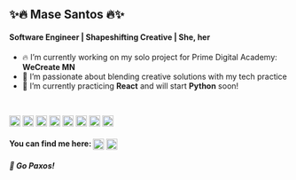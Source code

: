 <h2>✨🔥  Mase Santos  🔥✨</h2>
<h4>Software Engineer | Shapeshifting Creative | She, her</h4>

- 🔥 I’m currently working on my solo project for Prime Digital Academy: **WeCreate MN**
- 💖 I’m passionate about blending creative solutions with my tech practice
- 🌱 I’m currently practicing **React** and will start **Python** soon!
<br/>
<p><img src="https://devicons.github.io/devicon/devicon.git/icons/react/react-original-wordmark.svg" alt="react" width="20" height="20"/> <img src="https://devicons.github.io/devicon/devicon.git/icons/bootstrap/bootstrap-plain.svg" alt="bootstrap" width="20" height="20"/> <img src="https://devicons.github.io/devicon/devicon.git/icons/css3/css3-original-wordmark.svg" alt="css3" width="20" height="20"/> <img src="https://devicons.github.io/devicon/devicon.git/icons/html5/html5-original-wordmark.svg" alt="html5" width="20" height="20"/> <img src="https://devicons.github.io/devicon/devicon.git/icons/javascript/javascript-original.svg" alt="javascript" width="20" height="20"/> <img src="https://devicons.github.io/devicon/devicon.git/icons/postgresql/postgresql-original-wordmark.svg" alt="postgresql" width="20" height="20"/> <img src="https://devicons.github.io/devicon/devicon.git/icons/nodejs/nodejs-original-wordmark.svg" alt="nodejs" width="20" height="20"/> <img src="https://devicons.github.io/devicon/devicon.git/icons/redux/redux-original.svg" alt="redux" width="20" height="20"/></p><p align="center">
</p>

<h4> You can find me here:
 <a href="https://dev.to/masesantos" target="blank"><img align="center" src="https://cdn.jsdelivr.net/npm/simple-icons@3.0.1/icons/dev-dot-to.svg" alt="masesantos" height="20" width="20" /></a>
<a href="https://linkedin.com/in/masesantos" target="blank"><img align="center" src="https://cdn.jsdelivr.net/npm/simple-icons@3.0.1/icons/linkedin.svg" alt="masesantos" height="20" width="20" /></a>
 </h4>
<h5>🐥 Go Paxos!</h5>
<!--
**MaseSantos/MaseSantos** is a ✨ _special_ ✨ repository because its `README.md` (this file) appears on your GitHub profile.

Here are some ideas to get you started:

- 🔭 I’m currently working on ...
- 🌱 I’m currently learning ...
- 👯 I’m looking to collaborate on ...
- 🤔 I’m looking for help with ...
- 💬 Ask me about ...
- 📫 How to reach me: ...
- 😄 Pronouns: ...
- ⚡ Fun fact: ...
-->
